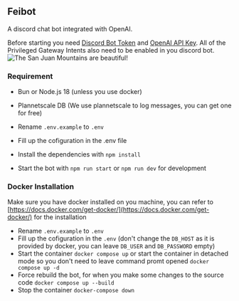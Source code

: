 ## Feibot

A discord chat bot integrated with OpenAI.

Before starting you need [Discord Bot Token](https://discord.com/developers/docs/getting-started#creating-an-app) and [OpenAI API Key](https://openai.com/api/). All of the Privileged Gateway Intents also need to be enabled in you discord bot.
![The San Juan Mountains are beautiful!](https://cdn.discordapp.com/attachments/699173597742104637/1036513241922293761/unknown.png)

### Requirement

- Bun or Node.js 18 (unless you use docker)
- Plannetscale DB (We use plannetscale to log messages, you can get one for free)

- Rename `.env.example` to `.env`
- Fill up the cofiguration in the .env file
- Install the dependencies with `npm install`
- Start the bot with `npm run start` or `npm run dev` for development

### Docker Installation

Make sure you have docker installed on you machine, you can refer to [https://docs.docker.com/get-docker/](https://docs.docker.com/get-docker/) for the installation

- Rename `.env.example` to `.env`
- Fill up the cofiguration in the `.env` (don't change the `DB_HOST` as it is provided by docker, you can leave `DB_USER` and `DB_PASSWORD` empty)
- Start the container `docker compose up` or start the container in detached mode so you don't need to leave command promt opened `docker compose up -d`
- Force rebuild the bot, for when you make some changes to the source code `docker compose up --build`
- Stop the container `docker-compose down`
